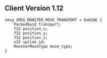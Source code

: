 ## Client Version 1.12

```rust,ignore
smsg SMSG_MONSTER_MOVE_TRANSPORT = 0x02AE {
    PackedGuid transport;    
    f32 position_x;    
    f32 position_y;    
    f32 position_z;    
    u32 spline_id;    
    MonsterMoveType move_type;    
}

```
